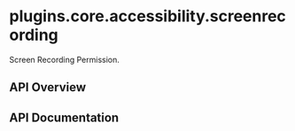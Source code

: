 # plugins.core.accessibility.screenrecording

Screen Recording Permission.

## API Overview

## API Documentation

